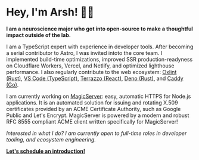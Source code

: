 # Hey, I'm Arsh! 🧑‍🔬

**I am a neuroscience major who got into open-source to make a thoughtful impact outside of the lab.**

I am a TypeScript expert with experience in developer tools. After becoming a serial contributor to Astro, I was invited intoto the core team. I implemented build-time optimizations, improved SSR production-readyness on Cloudflare Workers, Vercel, and Netlify, and optimized lighthouse performance. I also regularly contribute to the web ecosystem: [Oxlint (Rust)](https://github.com/oxc-project/oxc/issues/14564#issuecomment-3419208008), [VS Code (TypeScript)](https://github.com/microsoft/vscode-css-languageservice/pull/421), [Terrazzo (React)](https://github.com/terrazzoapp/terrazzo/pull/428), [Deno (Rust)](https://github.com/denoland/deno/pull/28451), and [Caddy (Go)](https://github.com/caddyserver/caddy/pull/6765).

I am currently working on [MagicServer](https://magicserver.arsh.sh/docs): easy, automatic HTTPS for Node.js applications. It is an automated solution for issuing and rotating X.509 certificates provided by an ACME Certificate Authority, such as Google Public and Let's Encrypt. MagicServer is powered by a modern and robust RFC 8555 compliant ACME client written specifically for MagicServer!

_Interested in what I do? I am currently open to full-time roles in developer tooling, and ecosystem engineering._

**[Let's schedule an introduction!](https://calendar.google.com/calendar/u/0/appointments/schedules/AcZssZ3ChoWFCFbrieMOvlK_JKikkb5Lky0DQ20HBwWA2e9WfEIY5K1NKk4Iul2y3pTvwHwrZ2Oy-6ba)**
